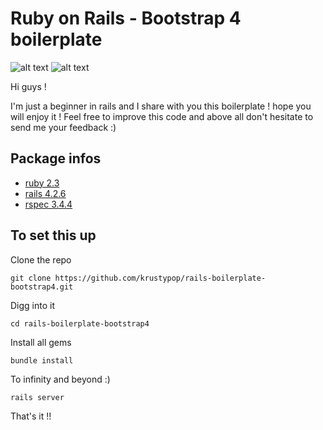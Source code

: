 
# Ruby on Rails - Bootstrap 4 boilerplate

![alt text](http://af83.com/system/ckeditor_assets/pictures/181/content_ror.png "RoR")
![alt text](http://www.trucsweb.com/documents/images/2015/bootstrap4.png "Bootstrap4")

Hi guys !

I'm just a beginner in rails and I share with you this boilerplate ! hope you will enjoy it !
Feel free to improve this code and above all don't hesitate to send me your feedback :)

## Package infos

* [ruby 2.3](https://www.ruby-lang.org/en/)
* [rails 4.2.6](http://rubyonrails.org/)
* [rspec 3.4.4](http://rspec.info/)


## To set this up

Clone the repo
```
git clone https://github.com/krustypop/rails-boilerplate-bootstrap4.git
```

Digg into it
```
cd rails-boilerplate-bootstrap4
```

Install all gems
```
bundle install
```

To infinity and beyond :)
```
rails server
```


That's it !!
